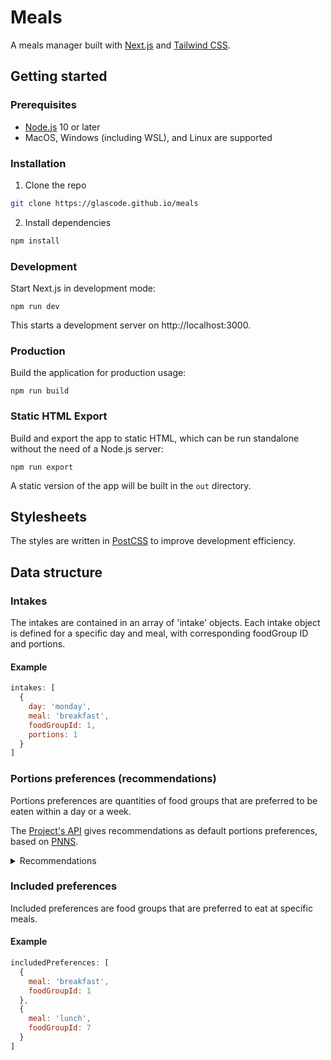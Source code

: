 # Meals

A meals manager built with [Next.js](https://nextjs.org/) and [Tailwind CSS](https://tailwindcss.com/).

## Getting started

### Prerequisites

- [Node.js](https://nodejs.org/en/) 10 or later
- MacOS, Windows (including WSL), and Linux are supported

### Installation

1. Clone the repo
```sh
git clone https://glascode.github.io/meals
```
2. Install dependencies
```sh
npm install
```

### Development

Start Next.js in development mode:
```
npm run dev
```

This starts a development server on http://localhost:3000.


### Production

Build the application for production usage:
```
npm run build
```

### Static HTML Export

Build and export the app to static HTML, which can be run standalone without the need of a Node.js server:
```
npm run export
```

A static version of the app will be built in the `out` directory.


## Stylesheets

The styles are written in [PostCSS](https://postcss.org/) to improve development efficiency.


## Data structure

### Intakes

The intakes are contained in an array of 'intake' objects. Each intake object is defined for a specific day and meal, with corresponding foodGroup ID and portions.

#### Example

```javascript
intakes: [
  {
    day: 'monday',
    meal: 'breakfast',
    foodGroupId: 1,
    portions: 1
  }
]
```

### Portions preferences (recommendations)

Portions preferences are quantities of food groups that are preferred to be eaten within a day or a week.

The [Project's API](/Glascode/meals/tree/master/pages/api/meals) gives recommendations as default portions preferences, based on [PNNS](https://www.mangerbouger.fr/PNNS/Le-PNNS/Qu-est-ce-que-le-PNNS).

<details>
<summary>Recommendations</summary>
<p>

```javascript
recommendations: [
    {
      foodGroupId: 1,
      min: 5,
      period: 'day'
    },
    {
      foodGroupId: 2,
      min: 2,
      period: 'week'
    },
    {
      foodGroupId: 3,
      min: 1,
      period: 'day'
    },
    {
      foodGroupId: 4,
      max: 1,
      period: 'week'
    },
    {
      foodGroupId: 5,
      max: 1,
      period: 'week'
    },
    {
      foodGroupId: 6,
      min: 1,
      max: 2,
      period: 'day'
    },
    {
      foodGroupId: 7,
      max: 5,
      period: 'week'
    },
    {
      foodGroupId: 8,
      max: 2,
      period: 'week'
    },
    {
      foodGroupId: 9,
      min: 2,
      period: 'day'
    }
  ]
```

</p>
</details>

### Included preferences

Included preferences are food groups that are preferred to eat at specific meals.

#### Example

```javascript
includedPreferences: [
  {
    meal: 'breakfast',
    foodGroupId: 1
  },
  {
    meal: 'lunch',
    foodGroupId: 7
  }
]
```
